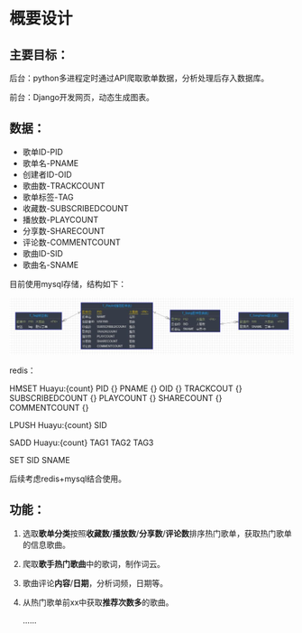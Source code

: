 # 概要设计

## 主要目标：

后台：python多进程定时通过API爬取歌单数据，分析处理后存入数据库。

前台：Django开发网页，动态生成图表。

## 数据：

* 歌单ID-PID
* 歌单名-PNAME
* 创建者ID-OID
* 歌曲数-TRACKCOUNT
* 歌单标签-TAG
* 收藏数-SUBSCRIBEDCOUNT
* 播放数-PLAYCOUNT
* 分享数-SHARECOUNT
* 评论数-COMMENTCOUNT
* 歌曲ID-SID
* 歌曲名-SNAME

目前使用mysql存储，结构如下：

![结构](https://raw.githubusercontent.com/1368129224/NeteaseCloudMusicSpider/master/picture/20190414103943.jpg)

redis：

HMSET Huayu:{count} PID {} PNAME {} OID {} TRACKCOUT {} SUBSCRIBEDCOUNT {} PLAYCOUNT {} SHARECOUNT {} COMMENTCOUNT {}

LPUSH Huayu:{count} SID

SADD Huayu:{count} TAG1 TAG2 TAG3

SET SID SNAME

后续考虑redis+mysql结合使用。

## 功能：

1. 选取**歌单分类**按照**收藏数**/**播放数**/**分享数**/**评论数**排序热门歌单，获取热门歌单的信息歌曲。

2. 爬取**歌手热门歌曲**中的歌词，制作词云。

3. 歌曲评论**内容**/**日期**，分析词频，日期等。

4. 从热门歌单前xx中获取**推荐次数多**的歌曲。

   ......

   



